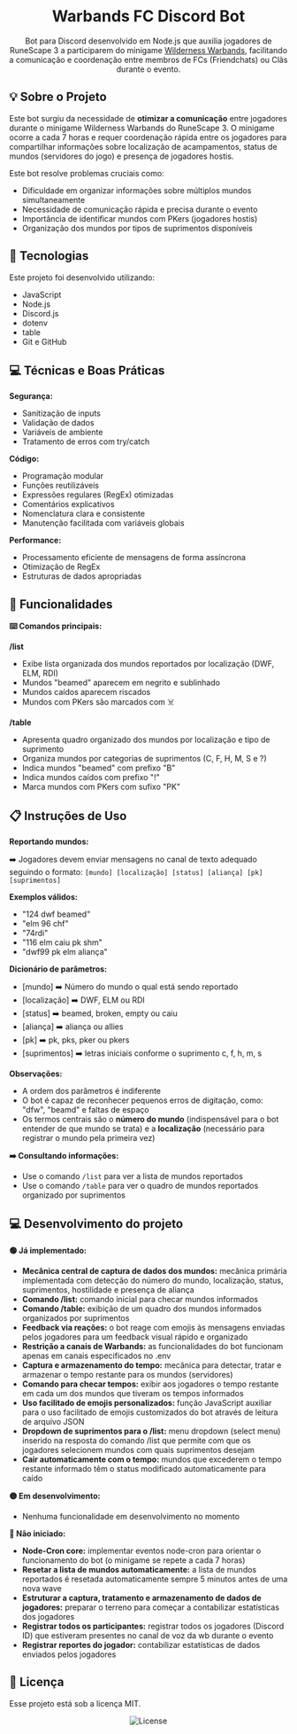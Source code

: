 <h1 align="center"> Warbands FC Discord Bot </h1>

<p align="center">
Bot para Discord desenvolvido em Node.js que auxilia jogadores de RuneScape 3 a participarem do minigame <a href="https://runescape.wiki/w/Wilderness_Warbands" target="_blank">Wilderness Warbands</a>, facilitando a comunicação e coordenação entre membros de FCs (Friendchats) ou Clãs durante o evento.
</p>

## 💡 Sobre o Projeto

Este bot surgiu da necessidade de **otimizar a comunicação** entre jogadores durante o minigame Wilderness Warbands do RuneScape 3. O minigame ocorre a cada 7 horas e requer coordenação rápida entre os jogadores para compartilhar informações sobre localização de acampamentos, status de mundos (servidores do jogo) e presença de jogadores hostis.

Este bot resolve problemas cruciais como:

- Dificuldade em organizar informações sobre múltiplos mundos simultaneamente
- Necessidade de comunicação rápida e precisa durante o evento
- Importância de identificar mundos com PKers (jogadores hostis)
- Organização dos mundos por tipos de suprimentos disponíveis

## 🚀 Tecnologias

Este projeto foi desenvolvido utilizando:

- JavaScript
- Node.js
- Discord.js
- dotenv
- table
- Git e GitHub

## 💻 Técnicas e Boas Práticas

**Segurança:**

- Sanitização de inputs
- Validação de dados
- Variáveis de ambiente
- Tratamento de erros com try/catch

**Código:**

- Programação modular
- Funções reutilizáveis
- Expressões regulares (RegEx) otimizadas
- Comentários explicativos
- Nomenclatura clara e consistente
- Manutenção facilitada com variáveis globais

**Performance:**

- Processamento eficiente de mensagens de forma assíncrona
- Otimização de RegEx
- Estruturas de dados apropriadas

## 🤖 Funcionalidades

**⌨️ Comandos principais:**

**/list**

- Exibe lista organizada dos mundos reportados por localização (DWF, ELM, RDI)
- Mundos "beamed" aparecem em negrito e sublinhado
- Mundos caídos aparecem riscados
- Mundos com PKers são marcados com ☠️

**/table**

- Apresenta quadro organizado dos mundos por localização e tipo de suprimento
- Organiza mundos por categorias de suprimentos (C, F, H, M, S e ?)
- Indica mundos "beamed" com prefixo "B"
- Indica mundos caídos com prefixo "!"
- Marca mundos com PKers com sufixo "PK"

## 📋 Instruções de Uso

**Reportando mundos:**

➡️ Jogadores devem enviar mensagens no canal de texto adequado seguindo o formato:
`[mundo] [localização] [status] [aliança] [pk] [suprimentos]`

**Exemplos válidos:**

- "124 dwf beamed"
- "elm 96 chf"
- "74rdi"
- "116 elm caiu pk shm"
- "dwf99 pk elm aliança"

**Dicionário de parâmetros:**

- [mundo] ➡️ Número do mundo o qual está sendo reportado
- [localização] ➡️ DWF, ELM ou RDI
- [status] ➡️ beamed, broken, empty ou caiu
- [aliança] ➡️ aliança ou allies
- [pk] ➡️ pk, pks, pker ou pkers
- [suprimentos] ➡️ letras iniciais conforme o suprimento c, f, h, m, s

**Observações:**

- A ordem dos parâmetros é indiferente
- O bot é capaz de reconhecer pequenos erros de digitação, como: "dfw", "beamd" e faltas de espaço
- Os termos centrais são o **número do mundo** (indispensável para o bot entender de que mundo se trata) e a **localização** (necessário para registrar o mundo pela primeira vez)

**➡️ Consultando informações:**

- Use o comando `/list` para ver a lista de mundos reportados
- Use o comando `/table` para ver o quadro de mundos reportados organizado por suprimentos

## 💻 Desenvolvimento do projeto

**🟢 Já implementado:**

- **Mecânica central de captura de dados dos mundos:** mecânica primária implementada com detecção do número do mundo, localização, status, suprimentos, hostilidade e presença de aliança
- **Comando /list:** comando inicial para checar mundos informados
- **Comando /table:** exibição de um quadro dos mundos informados organizados por suprimentos
- **Feedback via reações:** o bot reage com emojis às mensagens enviadas pelos jogadores para um feedback visual rápido e organizado
- **Restrição a canais de Warbands:** as funcionalidades do bot funcionam apenas em canais especificados no .env
- **Captura e armazenamento do tempo:** mecânica para detectar, tratar e armazenar o tempo restante para os mundos (servidores)
- **Comando para checar tempos:** exibir aos jogadores o tempo restante em cada um dos mundos que tiveram os tempos informados
- **Uso facilitado de emojis personalizados:** função JavaScript auxiliar para o uso facilitado de emojis customizados do bot através de leitura de arquivo JSON
- **Dropdown de suprimentos para o /list:** menu dropdown (select menu) inserido na resposta do comando /list que permite com que os jogadores selecionem mundos com quais suprimentos desejam
- **Cair automaticamente com o tempo:** mundos que excederem o tempo restante informado têm o status modificado automaticamente para caído

**🟡 Em desenvolvimento:**

- Nenhuma funcionalidade em desenvolvimento no momento

**🔴 Não iniciado:**

- **Node-Cron core:** implementar eventos node-cron para orientar o funcionamento do bot (o minigame se repete a cada 7 horas)
- **Resetar a lista de mundos automaticamente:** a lista de mundos reportados é resetada automaticamente sempre 5 minutos antes de uma nova wave
- **Estruturar a captura, tratamento e armazenamento de dados de jogadores:** preparar o terreno para começar a contabilizar estatísticas dos jogadores
- **Registrar todos os participantes:** registrar todos os jogadores (Discord ID) que estiveram presentes no canal de voz da wb durante o evento
- **Registrar reportes do jogador:** contabilizar estatísticas de dados enviados pelos jogadores

## 🧾 Licença

Esse projeto está sob a licença MIT.

<p align="center">
  <img alt="License" src="https://img.shields.io/static/v1?label=license&message=MIT&color=49AA26&labelColor=000000">
</p>

